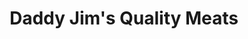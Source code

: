 ---
title: "Daddy Jim's Quality Meats"
url: /kerrville/daddy-jims-quality-meats/
shop: Metzgerei
---